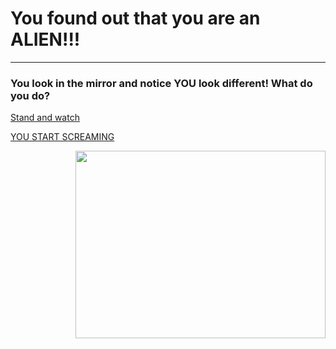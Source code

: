 # You found out that you are an **ALIEN!!!**
---

### You look in the mirror and notice YOU look different! What do you do?


[Stand and watch](green.md)
                                              
[YOU START SCREAMING](scream.md)


 
<img src="https://github.com/fatjond0413/CYOA/assets/146867501/533fab35-19a9-4d08-b044-678f2c1bc3b5" width ="400" img align="right" height="300">

